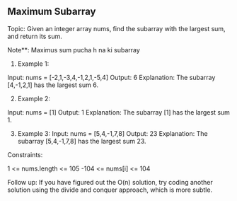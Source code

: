 ## Maximum Subarray
Topic: Given an integer array nums, find the subarray with the largest sum, and return its sum.

Note**: Maximus sum pucha h na ki subarray

1. Example 1:

Input: nums = [-2,1,-3,4,-1,2,1,-5,4]
Output: 6
Explanation: The subarray [4,-1,2,1] has the largest sum 6.

2. Example 2:

Input: nums = [1]
Output: 1
Explanation: The subarray [1] has the largest sum 1.

3. Example 3:
Input: nums = [5,4,-1,7,8]
Output: 23
Explanation: The subarray [5,4,-1,7,8] has the largest sum 23.
 

Constraints:

1 <= nums.length <= 105
-104 <= nums[i] <= 104
 

Follow up: If you have figured out the O(n) solution, try coding another solution using the divide and conquer approach, which is more subtle.